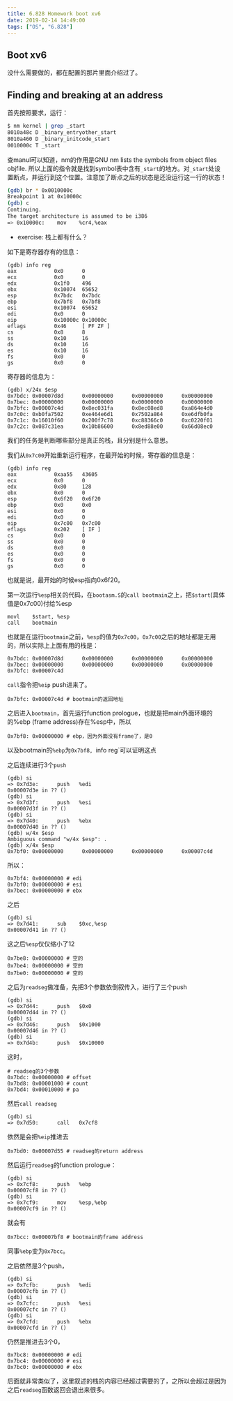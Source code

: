 ```yaml
---
title: 6.828 Homework boot xv6
date: 2019-02-14 14:49:00
tags: ["OS", "6.828"]
---
```


## Boot xv6

没什么需要做的，都在配置的那片里面介绍过了。

## Finding and breaking at an address

首先按照要求，运行：

```bash
$ nm kernel | grep _start
8010a48c D _binary_entryother_start
8010a460 D _binary_initcode_start
0010000c T _start
```

查manul可以知道，nm的作用是GNU nm lists the symbols from object files objfile. 所以上面的指令就是找到symbol表中含有`_start`的地方。对`_start`处设置断点，并运行到这个位置。注意加了断点之后的状态是还没运行这一行的状态！

```bash
(gdb) br * 0x0010000c
Breakpoint 1 at 0x10000c
(gdb) c
Continuing.
The target architecture is assumed to be i386
=> 0x10000c:	mov    %cr4,%eax
```

- exercise: 栈上都有什么？

如下是寄存器存有的信息：

```assembly
(gdb) info reg
eax            0x0      0
ecx            0x0      0
edx            0x1f0    496
ebx            0x10074  65652
esp            0x7bdc   0x7bdc
ebp            0x7bf8   0x7bf8
esi            0x10074  65652
edi            0x0      0
eip            0x10000c 0x10000c
eflags         0x46     [ PF ZF ]
cs             0x8      8
ss             0x10     16
ds             0x10     16
es             0x10     16
fs             0x0      0
gs             0x0      0
```

寄存器的信息为：

```assembly
(gdb) x/24x $esp
0x7bdc: 0x00007d8d      0x00000000      0x00000000      0x00000000
0x7bec: 0x00000000      0x00000000      0x00000000      0x00000000
0x7bfc: 0x00007c4d      0x8ec031fa      0x8ec08ed8      0xa864e4d0
0x7c0c: 0xb0fa7502      0xe464e6d1      0x7502a864      0xe6dfb0fa
0x7c1c: 0x16010f60      0x200f7c78      0xc88366c0      0xc0220f01
0x7c2c: 0x087c31ea      0x10b86600      0x8ed88e00      0x66d08ec0
```

我们的任务是判断哪些部分是真正的栈，且分别是什么意思。

我们从`0x7c00`开始重新运行程序，在最开始的时候，寄存器的信息是：

```assembly
(gdb) info reg
eax            0xaa55   43605
ecx            0x0      0
edx            0x80     128
ebx            0x0      0
esp            0x6f20   0x6f20
ebp            0x0      0x0
esi            0x0      0
edi            0x0      0
eip            0x7c00   0x7c00
eflags         0x202    [ IF ]
cs             0x0      0
ss             0x0      0
ds             0x0      0
es             0x0      0
fs             0x0      0
gs             0x0      0
```

也就是说，最开始的时候esp指向0x6f20。

第一次运行`%esp`相关的代码，在`bootasm.S`的`call bootmain`之上，把`$start`(具体值是0x7c00)付给%esp

```assembly
movl    $start, %esp
call	bootmain
```

也就是在运行`bootmain`之前，`%esp`的值为`0x7c00`，`0x7c00`之后的地址都是无用的，所以实际上上面有用的栈是：

```assembly
0x7bdc: 0x00007d8d      0x00000000      0x00000000      0x00000000
0x7bec: 0x00000000      0x00000000      0x00000000      0x00000000
0x7bfc: 0x00007c4d      
```

`call`指令把`%eip` push进来了。

```assembly
0x7bfc: 0x00007c4d # bootmain的返回地址
```

之后进入`bootmain`，首先运行function prologue，也就是把main外面环境的的%ebp (frame address)存在%esp中，所以

```assembly
0x7bf8: 0x00000000 # ebp，因为外面没有frame了，是0
```

以及bootmain的`%ebp`为`0x7bf8, `info reg`可以证明这点

之后连续进行3个`push`

```assembly
(gdb) si
=> 0x7d3e:      push   %edi
0x00007d3e in ?? ()
(gdb) si
=> 0x7d3f:      push   %esi
0x00007d3f in ?? ()
(gdb) si
=> 0x7d40:      push   %ebx
0x00007d40 in ?? ()
(gdb) w/4x $esp
Ambiguous command "w/4x $esp": .
(gdb) x/4x $esp
0x7bf0: 0x00000000      0x00000000      0x00000000      0x00007c4d
```

所以：

```assembly
0x7bf4: 0x00000000 # edi
0x7bf0: 0x00000000 # esi
0x7bec: 0x00000000 # ebx
```

之后

```assembly
(gdb) si
=> 0x7d41:      sub    $0xc,%esp
0x00007d41 in ?? ()
```

这之后`%esp`仅仅缩小了12

```assembly
0x7be8: 0x00000000 # 空的
0x7be4: 0x00000000 # 空的
0x7be0: 0x00000000 # 空的
```

之后为`readseg`做准备，先把3个参数依倒叙传入，进行了三个push

```assembly
(gdb) si
=> 0x7d44:      push   $0x0
0x00007d44 in ?? ()
(gdb) si
=> 0x7d46:      push   $0x1000
0x00007d46 in ?? ()
(gdb) si
=> 0x7d4b:      push   $0x10000
```

这时，

```assembly
# readseg的3个参数
0x7bdc: 0x00000000 # offset
0x7bd8: 0x00001000 # count
0x7bd4: 0x00010000 # pa
```

然后`call readseg`

```assembly
(gdb) si
=> 0x7d50:      call   0x7cf8
```

依然是会把`%eip`推进去

```assembly
0x7bd0: 0x00007d55 # readseg的return address
```

然后运行`readseg`的function prologue：

```assembly
(gdb) si
=> 0x7cf8:      push   %ebp
0x00007cf8 in ?? ()
(gdb) si
=> 0x7cf9:      mov    %esp,%ebp
0x00007cf9 in ?? ()
```

就会有

```assembly
0x7bcc: 0x00007bf8 # bootmain的frame address
```

同事`%ebp`变为`0x7bcc`。

之后依然是3个push，

```assembly
(gdb) si
=> 0x7cfb:      push   %edi
0x00007cfb in ?? ()
(gdb) si
=> 0x7cfc:      push   %esi
0x00007cfc in ?? ()
(gdb) si
=> 0x7cfd:      push   %ebx
0x00007cfd in ?? ()
```

仍然是推进去3个0，

```assembly
0x7bc8: 0x00000000 # edi
0x7bc4: 0x00000000 # esi
0x7bc0: 0x00000000 # ebx
```

后面就非常类似了，这里叙述的栈的内容已经超过需要的了，之所以会超过是因为之后`readseg`函数返回会退出来很多。


